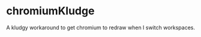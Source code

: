 chromiumKludge
==============

A kludgy workaround to get chromium to redraw when I switch workspaces.
